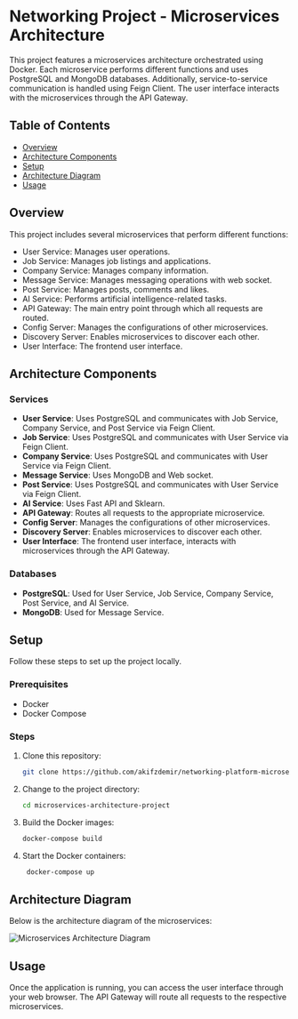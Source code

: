 # Networking Project - Microservices Architecture

This project features a microservices architecture orchestrated using Docker. Each microservice performs different functions and uses PostgreSQL and MongoDB databases. Additionally, service-to-service communication is handled using Feign Client. The user interface interacts with the microservices through the API Gateway.

## Table of Contents

- [Overview](#overview)
- [Architecture Components](#architecture-components)
- [Setup](#setup)
- [Architecture Diagram](#architecture-diagram)
- [Usage](#usage)

## Overview

This project includes several microservices that perform different functions:
- User Service: Manages user operations.
- Job Service: Manages job listings and applications.
- Company Service: Manages company information.
- Message Service: Manages messaging operations with web socket.
- Post Service: Manages posts, comments and likes.
- AI Service: Performs artificial intelligence-related tasks.
- API Gateway: The main entry point through which all requests are routed.
- Config Server: Manages the configurations of other microservices.
- Discovery Server: Enables microservices to discover each other.
- User Interface: The frontend user interface.

## Architecture Components

### Services
- **User Service**: Uses PostgreSQL and communicates with Job Service, Company Service, and Post Service via Feign Client.
- **Job Service**: Uses PostgreSQL and communicates with User Service via Feign Client.
- **Company Service**: Uses PostgreSQL and communicates with User Service via Feign Client.
- **Message Service**: Uses MongoDB and Web socket.
- **Post Service**: Uses PostgreSQL and communicates with User Service via Feign Client.
- **AI Service**: Uses Fast API and Sklearn.
- **API Gateway**: Routes all requests to the appropriate microservice.
- **Config Server**: Manages the configurations of other microservices.
- **Discovery Server**: Enables microservices to discover each other.
- **User Interface**: The frontend user interface, interacts with microservices through the API Gateway.

### Databases
- **PostgreSQL**: Used for User Service, Job Service, Company Service, Post Service, and AI Service.
- **MongoDB**: Used for Message Service.

## Setup

Follow these steps to set up the project locally.

### Prerequisites

- Docker
- Docker Compose

### Steps

1. Clone this repository:
   ```sh
   git clone https://github.com/akifzdemir/networking-platform-microservice.git

2. Change to the project directory:
   ```sh
   cd microservices-architecture-project

3. Build the Docker images:
   ```sh
   docker-compose build

4. Start the Docker containers:
   ```sh
    docker-compose up

## Architecture Diagram

Below is the architecture diagram of the microservices:

![Microservices Architecture Diagram](/diagram.png)

## Usage
Once the application is running, you can access the user interface through your web browser.
The API Gateway will route all requests to the respective microservices.
